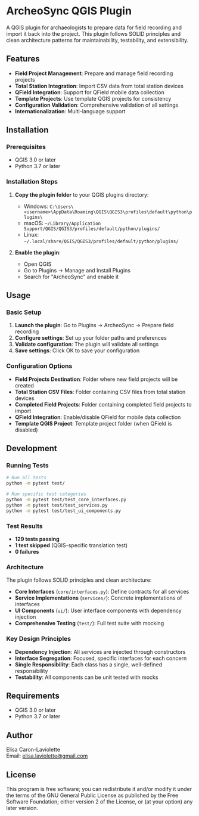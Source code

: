 # ArcheoSync QGIS Plugin

A QGIS plugin for archaeologists to prepare data for field recording and import it back into the project. This plugin follows SOLID principles and clean architecture patterns for maintainability, testability, and extensibility.

## Features

- **Field Project Management**: Prepare and manage field recording projects
- **Total Station Integration**: Import CSV data from total station devices
- **QField Integration**: Support for QField mobile data collection
- **Template Projects**: Use template QGIS projects for consistency
- **Configuration Validation**: Comprehensive validation of all settings
- **Internationalization**: Multi-language support

## Installation

### Prerequisites

- QGIS 3.0 or later
- Python 3.7 or later

### Installation Steps

1. **Copy the plugin folder** to your QGIS plugins directory:
   - Windows: `C:\Users\<username>\AppData\Roaming\QGIS\QGIS3\profiles\default\python\plugins\`
   - macOS: `~/Library/Application Support/QGIS/QGIS3/profiles/default/python/plugins/`
   - Linux: `~/.local/share/QGIS/QGIS3/profiles/default/python/plugins/`

2. **Enable the plugin**:
   - Open QGIS
   - Go to Plugins → Manage and Install Plugins
   - Search for "ArcheoSync" and enable it

## Usage

### Basic Setup

1. **Launch the plugin**: Go to Plugins → ArcheoSync → Prepare field recording
2. **Configure settings**: Set up your folder paths and preferences
3. **Validate configuration**: The plugin will validate all settings
4. **Save settings**: Click OK to save your configuration

### Configuration Options

- **Field Projects Destination**: Folder where new field projects will be created
- **Total Station CSV Files**: Folder containing CSV files from total station devices
- **Completed Field Projects**: Folder containing completed field projects to import
- **QField Integration**: Enable/disable QField for mobile data collection
- **Template QGIS Project**: Template project folder (when QField is disabled)

## Development

### Running Tests

```bash
# Run all tests
python -m pytest test/

# Run specific test categories
python -m pytest test/test_core_interfaces.py
python -m pytest test/test_services.py
python -m pytest test/test_ui_components.py
```

### Test Results

- **129 tests passing**
- **1 test skipped** (QGIS-specific translation test)
- **0 failures**

### Architecture

The plugin follows SOLID principles and clean architecture:

- **Core Interfaces** (`core/interfaces.py`): Define contracts for all services
- **Service Implementations** (`services/`): Concrete implementations of interfaces
- **UI Components** (`ui/`): User interface components with dependency injection
- **Comprehensive Testing** (`test/`): Full test suite with mocking

### Key Design Principles

- **Dependency Injection**: All services are injected through constructors
- **Interface Segregation**: Focused, specific interfaces for each concern
- **Single Responsibility**: Each class has a single, well-defined responsibility
- **Testability**: All components can be unit tested with mocks

## Requirements

- QGIS 3.0 or later
- Python 3.7 or later

## Author

Elisa Caron-Laviolette  
Email: elisa.laviolette@gmail.com

## License

This program is free software; you can redistribute it and/or modify
it under the terms of the GNU General Public License as published by
the Free Software Foundation; either version 2 of the License, or
(at your option) any later version. 